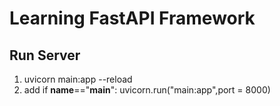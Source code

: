 # Learning FastAPI Framework

## Run Server

1. uvicorn main:app --reload
2. add
   if  __name__=="__main__":
        uvicorn.run("main:app",port = 8000)
